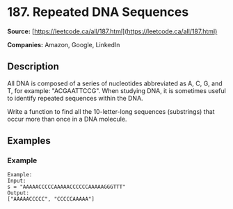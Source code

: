 # 187. Repeated DNA Sequences

**Source:** [https://leetcode.ca/all/187.html](https://leetcode.ca/all/187.html)

**Companies:** Amazon, Google, LinkedIn

## Description

All DNA is composed of a series of nucleotides abbreviated as A, C, G, and T, for example:
        "ACGAATTCCG". When studying DNA, it is sometimes useful to identify repeated
        sequences within the DNA.

Write a function to find all the 10-letter-long sequences (substrings) that occur more than
        once in a DNA molecule.

## Examples

### Example

```
Example:
Input:
s = "AAAAACCCCCAAAAACCCCCCAAAAAGGGTTT"
Output:
["AAAAACCCCC", "CCCCCAAAAA"]
```

